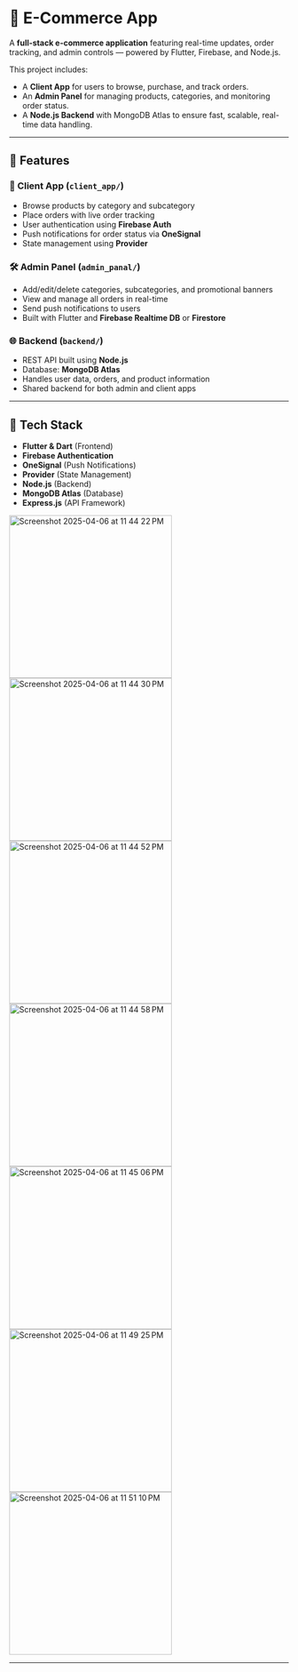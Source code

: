 # 🛒 E-Commerce App

A **full-stack e-commerce application** featuring real-time updates, order tracking, and admin controls — powered by Flutter, Firebase, and Node.js.

This project includes:
- A **Client App** for users to browse, purchase, and track orders.
- An **Admin Panel** for managing products, categories, and monitoring order status.
- A **Node.js Backend** with MongoDB Atlas to ensure fast, scalable, real-time data handling.

---

## 🚀 Features

### 👤 Client App (`client_app/`)
- Browse products by category and subcategory
- Place orders with live order tracking
- User authentication using **Firebase Auth**
- Push notifications for order status via **OneSignal**
- State management using **Provider**

### 🛠️ Admin Panel (`admin_panal/`)
- Add/edit/delete categories, subcategories, and promotional banners
- View and manage all orders in real-time
- Send push notifications to users
- Built with Flutter and **Firebase Realtime DB** or **Firestore**

### 🌐 Backend (`backend/`)
- REST API built using **Node.js**
- Database: **MongoDB Atlas**
- Handles user data, orders, and product information
- Shared backend for both admin and client apps

---

## 🧰 Tech Stack

- **Flutter & Dart** (Frontend)
- **Firebase Authentication**
- **OneSignal** (Push Notifications)
- **Provider** (State Management)
- **Node.js** (Backend)
- **MongoDB Atlas** (Database)
- **Express.js** (API Framework)



<img width="293" alt="Screenshot 2025-04-06 at 11 44 22 PM" src="https://github.com/user-attachments/assets/bc99c175-7976-4b7b-ae6d-17ee4d240a8f" />
<img width="293" alt="Screenshot 2025-04-06 at 11 44 30 PM" src="https://github.com/user-attachments/assets/ba90dfd1-62bd-4d3e-8736-9c3f8968c486" />
<img width="293" alt="Screenshot 2025-04-06 at 11 44 52 PM" src="https://github.com/user-attachments/assets/e20ca23c-8dc8-4d67-b23c-640363f5a60b" />
<img width="293" alt="Screenshot 2025-04-06 at 11 44 58 PM" src="https://github.com/user-attachments/assets/151bec31-eaa7-485a-bdb7-fff6207c91de" />
<img width="293" alt="Screenshot 2025-04-06 at 11 45 06 PM" src="https://github.com/user-attachments/assets/7d9065cf-0ab2-4c94-880e-d0d3ded2d7d0" />
<img width="293" alt="Screenshot 2025-04-06 at 11 49 25 PM" src="https://github.com/user-attachments/assets/34bb3599-cdb9-4f8e-8e70-d78c53f8ddc0" />
<img width="293" alt="Screenshot 2025-04-06 at 11 51 10 PM" src="https://github.com/user-attachments/assets/66e52c5f-b2ac-49ce-98f2-5add07edd547" />


---

